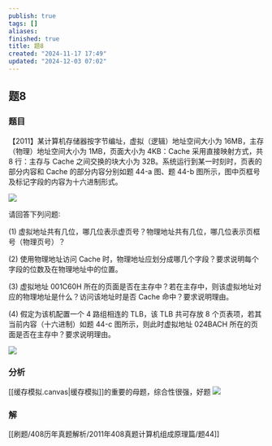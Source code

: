 ```yaml
---
publish: true
tags: []
aliases: 
finished: true
title: 题8
created: "2024-11-17 17:49"
updated: "2024-12-03 07:02"
---
```

## 题8
### 题目
【2011】某计算机存储器按字节编址，虚拟（逻辑）地址空间大小为 16MB，主存（物理）地址空间大小为 1MB，页面大小为 4KB：Cache 采用直接映射方式，共 8 行：主存与 Cache 之间交换的块大小为 32B。系统运行到某一时刻时，页表的部分内容和 Cache 的部分内容分别如题 44-a 图、题 44-b 图所示，图中页框号及标记字段的内容为十六进制形式。

![](https://img.hwenyi.tech/202412021820481.webp)

请回答下列问题∶

(1) 虚拟地址共有几位，哪几位表示虚页号？物理地址共有几位，哪几位表示页框号（物理页号）？

(2) 使用物理地址访问 Cache 时，物理地址应划分成哪几个字段？要求说明每个字段的位数及在物理地址中的位置。

(3) 虚拟地址 001C60H 所在的页面是否在主存中？若在主存中，则该虚拟地址对应的物理地址是什么？访问该地址时是否 Cache 命中？要求说明理由。

(4) 假定为该机配置一个 4 路组相连的 TLB，该 TLB 共可存放 8 个页表项，若其当前内容（十六进制）如题 44-c 图所示，则此时虚拟地址 024BACH 所在的页面是否在主存中？要求说明理由。

![](https://img.hwenyi.tech/202412021820482.webp)

### 分析
[[缓存模拟.canvas|缓存模拟]]的重要的母题，综合性很强，好题
![](https://img.hwenyi.tech/202412031500264.webp)
### 解
[[刷题/408历年真题解析/2011年408真题计算机组成原理篇/题44]]